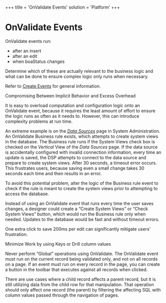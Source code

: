 +++
title = 'OnValidate Events'
solution = 'Platform'
+++

# OnValidate Events

OnValidate events run:

  - after an insert
  - after an edit
  - when boaStatus changes

Determine which of these are actually relevant to the business logic and
what can be done to ensure complex logic only runs when necessary.

Refer to [Create Events](Create_Events) for general information.

Compromising Between Implicit Behavior and Excess Overhead

It is easy to overload computation and configuration logic onto an
OnValidate event, because it requires the least amount of effort to
ensure the logic runs as often as it needs to. However, this can
introduce complexity problems at run time.

An extreme example is on the *[Data
Sources](../Sys_Admin/Page_Desc/Data_Sources_HSysAdmi)* page in
System Administration. An OnValidate Business rule exists, which
attempts to create system views in the database. The Business rule runs
if the System Views check box is checked on the *Vertical* View of the
*Data Sources* page. If the data source is accidentally configured with
invalid connection information, every time an update is saved, the DSP
attempts to connect to the data source and prepare to create system
views. After 30 seconds, a timeout error occurs. This frustrates users,
because saving even a small change takes 30 seconds each time and then
results in an error.

To avoid this potential problem, alter the logic of the Business rule
event to check if the rule is meant to create the system views prior to
attempting to access the database.

Instead of using an OnValidate event that runs every time the user saves
changes, a designer could create a “Create System Views” or “Check
System Views” button, which would run the Business rule only when
needed. Updates to the database would be fast and without timeout
errors.

One extra click to save 200ms per edit can significantly mitigate users'
frustration.

Minimize Work by using Keys or Drill column values

Never perform “Global” operations using OnValidate. The OnValidate event
must run on the current record being validated only, and not on all
records on a page. If an event must run on every record in the page, you
can create a button in the toolbar that executes against all records
when clicked.

There are use cases where a child record affects a parent record, but it
is still utilizing data from the child row for that manipulation. That
operation should only affect one record (the parent) by filtering the
affecting SQL with column values passed through the navigation of pages.
